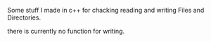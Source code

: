 Some stuff I made in c++ for chacking reading and writing Files and Directories.

there is currently no function for writing.
